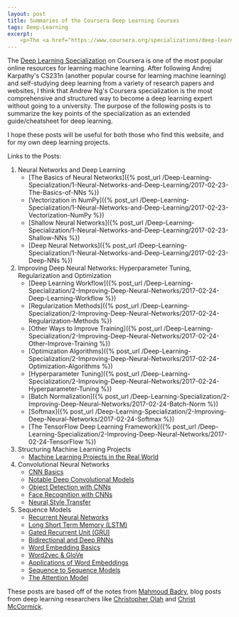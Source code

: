 ```yaml
---
layout: post
title: Summaries of the Coursera Deep Learning Courses
tags: Deep-Learning
excerpt:
    <p>The <a href="https://www.coursera.org/specializations/deep-learning">Deep Learning Specialization</a> on Coursera is one of the most popular online resources for learning machine learning. After following Andrej Karpathy’s CS231n (another popular course for learning machine learning) and self-studying deep learning from a variety of research papers and websites, I think that Andrew Ng’s Coursera specialization is the most comprehensive and structured way to become a deep learning expert without going to a university. The purpose of the following posts is to summarize the key points of the specialization as an extended guide/cheatsheet for deep learning.</p>
---
```


The [Deep Learning Specialization](https://www.coursera.org/specializations/deep-learning) on Coursera is one of the most popular online resources for learning machine learning. After following Andrej Karpathy's CS231n (another popular course for learning machine learning) and self-studying deep learning from a variety of research papers and websites, I think that Andrew Ng's Coursera specialization is the most comprehensive and structured way to become a deep learning expert without going to a university. The purpose of the following posts is to summarize the key points of the specialization as an extended guide/cheatsheet for deep learning.

I hope these posts will be useful for both those who find this website, and for my own deep learning projects.

Links to the Posts:
1. Neural Networks and Deep Learning
	- [The Basics of Neural Networks]({% post_url /Deep-Learning-Specialization/1-Neural-Networks-and-Deep-Learning/2017-02-23-The-Basics-of-NNs %})
	- [Vectorization in NumPy]({% post_url /Deep-Learning-Specialization/1-Neural-Networks-and-Deep-Learning/2017-02-23-Vectorization-NumPy %})
	- [Shallow Neural Networks]({% post_url /Deep-Learning-Specialization/1-Neural-Networks-and-Deep-Learning/2017-02-23-Shallow-NNs %})
	- [Deep Neural Networks]({% post_url /Deep-Learning-Specialization/1-Neural-Networks-and-Deep-Learning/2017-02-23-Deep-NNs %})
2. Improving Deep Neural Networks: Hyperparameter Tuning, Regularization and Optimization
	- [Deep Learning Workflow]({% post_url /Deep-Learning-Specialization/2-Improving-Deep-Neural-Networks/2017-02-24-Deep-Learning-Workflow %})
	- [Regularization Methods]({% post_url /Deep-Learning-Specialization/2-Improving-Deep-Neural-Networks/2017-02-24-Regularization-Methods %})
	- [Other Ways to Improve Training]({% post_url /Deep-Learning-Specialization/2-Improving-Deep-Neural-Networks/2017-02-24-Other-Improve-Training %})
	- [Optimization Algorithms]({% post_url /Deep-Learning-Specialization/2-Improving-Deep-Neural-Networks/2017-02-24-Optimization-Algorithms %})
	- [Hyperparameter Tuning]({% post_url /Deep-Learning-Specialization/2-Improving-Deep-Neural-Networks/2017-02-24-Hyperparameter-Tuning %})
	- [Batch Normalization]({% post_url /Deep-Learning-Specialization/2-Improving-Deep-Neural-Networks/2017-02-24-Batch-Norm %})
	- [Softmax]({% post_url /Deep-Learning-Specialization/2-Improving-Deep-Neural-Networks/2017-02-24-Softmax %})
	- [The TensorFlow Deep Learning Framework]({% post_url /Deep-Learning-Specialization/2-Improving-Deep-Neural-Networks/2017-02-24-TensorFlow %})
3. Structuring Machine Learning Projects
	- [Machine Learning Projects in the Real World](http://)
4. Convolutional Neural Networks
	- [CNN Basics](http://)
	- [Notable Deep Convolutional Models](http://)
	- [Object Detection with CNNs](http://)
	- [Face Recognition with CNNs](http://)
	- [Neural Style Transfer](http://)
5. Sequence Models
	- [Recurrent Neural Networks](http://)
	- [Long Short Term Memory (LSTM)](http://)
	- [Gated Recurrent Unit (GRU)](http://)
	- [Bidirectional and Deep RNNs](http://)
	- [Word Embedding Basics](http://)
	- [Word2vec & GloVe](http://)
	- [Applications of Word Embeddings](http://)
	- [Sequence to Sequence Models](http://)
	- [The Attention Model](http://)

These posts are based off of the notes from [Mahmoud Badry](https://github.com/mbadry1/), blog posts from deep learning researchers like [Christopher Olah](http://colah.github.io/) and [Christ McCormick](http://mccormickml.com/).
